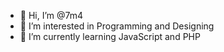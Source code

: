- 👋 Hi, I’m @7m4
- 👀 I’m interested in Programming and Designing
- 🌱 I’m currently learning JavaScript and PHP

